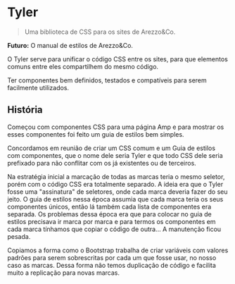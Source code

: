 # Tyler

> Uma biblioteca de CSS para os sites de Arezzo&Co.

**Futuro:** O manual de estilos de Arezzo&Co.

O Tyler serve para unificar o código CSS entre os sites, para que elementos comuns entre eles compartilhem do mesmo código.

Ter componentes bem definidos, testados e compatíveis para serem facilmente utilizados.

## História

Começou com componentes CSS para uma página Amp e para mostrar os esses componentes foi feito um guia de estilos bem simples.

Concordamos em reunião de criar um CSS comum e um Guia de estilos com componentes, que o nome dele seria Tyler e que todo CSS dele seria prefixado para não conflitar com os já existentes ou de terceiros.

Na estratégia inicial a marcação de todas as marcas teria o mesmo seletor, porém com o código CSS era totalmente separado. A ideia era que o Tyler fosse uma "assinatura" de seletores, onde cada marca deveria fazer do seu jeito. O guia de estilos nessa época assumia que cada marca teria os seus componentes únicos, então lá também cada lista de componentes era separada. Os problemas dessa época era que para colocar no guia de estilos precisava ir marca por marca e para termos os componentes em cada marca tínhamos que copiar o código de outra... A manutenção ficou pesada.

Copiamos a forma como o Bootstrap trabalha de criar variáveis com valores padrões para serem sobrescritas por cada um que fosse usar, no nosso caso as marcas. Dessa forma não temos duplicação de código e facilita muito a replicação para novas marcas.

